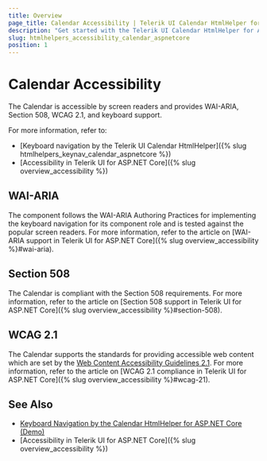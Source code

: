 ```yaml
---
title: Overview
page_title: Calendar Accessibility | Telerik UI Calendar HtmlHelper for ASP.NET Core
description: "Get started with the Telerik UI Calendar HtmlHelper for ASP.NET Core and learn about its accessibility support for WAI-ARIA, Section 508, and WCAG 2.1."
slug: htmlhelpers_accessibility_calendar_aspnetcore
position: 1
---
```


# Calendar Accessibility

The Calendar is accessible by screen readers and provides WAI-ARIA, Section 508, WCAG 2.1, and keyboard support.

For more information, refer to:
* [Keyboard navigation by the Telerik UI Calendar HtmlHelper]({% slug htmlhelpers_keynav_calendar_aspnetcore %})
* [Accessibility in Telerik UI for ASP.NET Core]({% slug overview_accessibility %})

## WAI-ARIA

The component follows the WAI-ARIA Authoring Practices for implementing the keyboard navigation for its component role and is tested against the popular screen readers. For more information, refer to the article on [WAI-ARIA support in Telerik UI for ASP.NET Core]({% slug overview_accessibility %}#wai-aria).

## Section 508

The Calendar is compliant with the Section 508 requirements. For more information, refer to the article on [Section 508 support in Telerik UI for ASP.NET Core]({% slug overview_accessibility %}#section-508).

## WCAG 2.1

The Calendar supports the standards for providing accessible web content which are set by the [Web Content Accessibility Guidelines 2.1](https://www.w3.org/TR/WCAG/). For more information, refer to the article on [WCAG 2.1 compliance in Telerik UI for ASP.NET Core]({% slug overview_accessibility %}#wcag-21).

## See Also

* [Keyboard Navigation by the Calendar HtmlHelper for ASP.NET Core (Demo)](https://demos.telerik.com/aspnet-core/calendar/keyboard-navigation)
* [Accessibility in Telerik UI for ASP.NET Core]({% slug overview_accessibility %})

